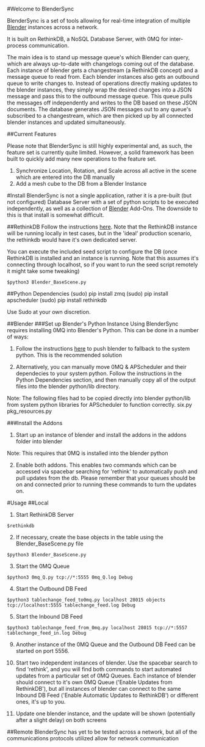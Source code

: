 #Welcome to BlenderSync

BlenderSync is a set of tools allowing for real-time integration of multiple [Blender](http://www.blender.org) instances across a network.

It is built on RethinkDB, a NoSQL Database Server, with 0MQ for inter-process communication.

The main idea is to stand up message queue's which Blender can query, which are always up-to-date with changelogs coming out of the database.  Each instance of blender gets a changestream (a RethinkDB concept) and a message queue to read from.  Each blender instances also gets an outbound queue to write changes to.  Instead of operations directly making updates to the blender instances, they simply wrap the desired changes into a JSON message and pass this to the outbound message queue.  This queue pulls the messages off independently and writes to the DB based on these JSON documents.  The database generates JSON messages out to any queue's subscribed to a changestream, which are then picked up by all connected blender instances and updated simultaneously.

##Current Features

Please note that BlenderSync is still highly experimental and, as such, the feature set is currently quite limited.  However, a solid framework has been built to quickly add many new operations to the feature set.

1. Synchronize Location, Rotation, and Scale across all active in the scene which are entered into the DB manually
2. Add a mesh cube to the DB from a Blender Instance

#Install
BlenderSync is not a single application, rather it is a pre-built (but not configured) Database Server with a set of python scripts to be executed independently, as well as a collection of [Blender](http://www.blender.org) Add-Ons.  The downside to this is that install is somewhat difficult. 

##RethinkDB
Follow the instructions [here](http://www.rethinkdb.com/docs/install/).  Note that the RethinkDB instance will be running locally in test cases, but in the 'ideal' production scenario, the rethinkdb would have it's own dedicated server.

You can execute the included seed script to configure the DB (once RethinkDB is installed and an instance is running.  Note that this assumes it's connecting through localhost, so if you want to run the seed script remotely it might take some tweaking)

```
$python3 Blender_BaseScene.py
```

##Python Dependencies
(sudo) pip install zmq
(sudo) pip install apscheduler
(sudo) pip install rethinkdb

Use Sudo at your own discretion.

##Blender
###Set up Blender's Python Instance
Using BlenderSync requires installing 0MQ into Blender's Python.  This can be done in a number of ways:

1. Follow the instructions [here](http://www.blender.org/api/blender_python_api_2_63_release/info_tips_and_tricks.html) to push blender to fallback to the system python.  This is the recommended solution

2. Alternatively, you can manually move 0MQ & APScheduler and their dependecies to your system python.  Follow the instructions in the Python Dependencies section, and then manually copy all of the output files into the blender python/lib directory.

Note: The following files had to be copied directly into blender python/lib from system python libraries for APScheduler to function correctly.
six.py
pkg_resources.py

###Install the Addons
1. Start up an instance of blender and install the addons in the addons folder into blender

Note: This requires that 0MQ is installed into the blender python

2. Enable both addons.  This enables two commands which can be accessed via spacebar searching for 'rethink' to automatically push and pull updates from the db.  Please remember that your queues should be on and connected prior to running these commands to turn the updates on.

#Usage
##Local
1. Start RethinkDB Server

```
$rethinkdb
```

2. If necessary, create the base objects in the table using the Blender_BaseScene.py file

```
$python3 Blender_BaseScene.py
```

3. Start the 0MQ Queue

```
$python3 0mq_Q.py tcp://*:5555 0mq_Q.log Debug
```

4. Start the Outbound DB Feed

```
$python3 tablechange_feed_to0mq.py localhost 28015 objects tcp://localhost:5555 tablechange_feed.log Debug
```

5. Start the Inbound DB Feed

```
$python3 tablechange_feed_from_0mq.py localhost 28015 tcp://*:5557 tablechange_feed_in.log Debug
```

9. Another instance of the 0MQ Queue and the Outbound DB Feed can be started on port 5556.  

10. Start two independent instances of blender.  Use the spacebar search to find 'rethink', and you will find both commands to start automated updates from a particular set of 0MQ Queues.  Each instance of blender should connect to it's own 0MQ Queue ('Enable Updates from RethinkDB'), but all instances of blender can connect to the same Inbound DB Feed ('Enable Automatic Updates to RethinkDB') or different ones, it's up to you.

11. Update one blender instance, and the update will be shown (potentially after a slight delay) on both screens

##Remote
BlenderSync has yet to be tested across a network, but all of the communications protocols utilized allow for network communication
